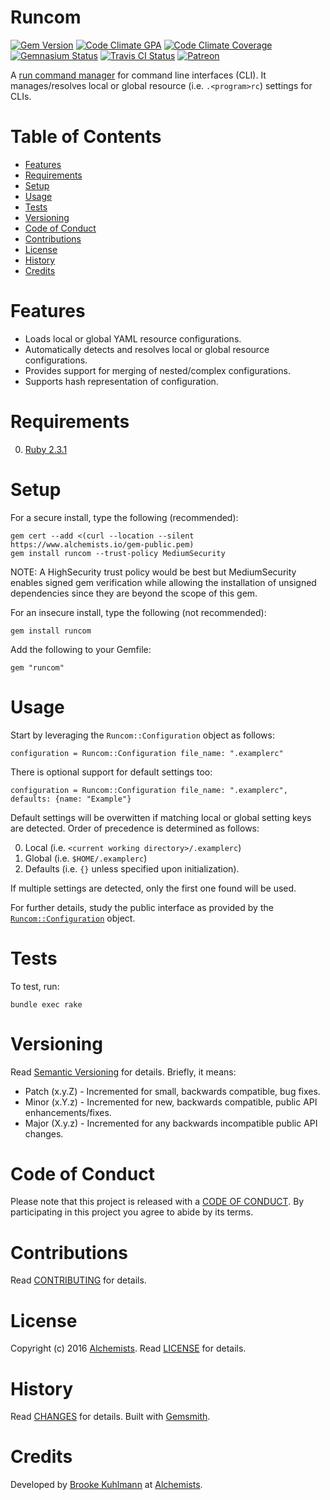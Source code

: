 # Runcom

[![Gem Version](https://badge.fury.io/rb/runcom.svg)](http://badge.fury.io/rb/runcom)
[![Code Climate GPA](https://codeclimate.com/github/bkuhlmann/runcom.svg)](https://codeclimate.com/github/bkuhlmann/runcom)
[![Code Climate Coverage](https://codeclimate.com/github/bkuhlmann/runcom/coverage.svg)](https://codeclimate.com/github/bkuhlmann/runcom)
[![Gemnasium Status](https://gemnasium.com/bkuhlmann/runcom.svg)](https://gemnasium.com/bkuhlmann/runcom)
[![Travis CI Status](https://secure.travis-ci.org/bkuhlmann/runcom.svg)](https://travis-ci.org/bkuhlmann/runcom)
[![Patreon](https://img.shields.io/badge/patreon-donate-brightgreen.svg)](https://www.patreon.com/bkuhlmann)

A [run command manager](https://en.wikipedia.org/wiki/Run_commands) for command line interfaces
(CLI). It manages/resolves local or global resource (i.e. `.<program>rc`) settings for CLIs.

<!-- Tocer[start]: Auto-generated, don't remove. -->

# Table of Contents

- [Features](#features)
- [Requirements](#requirements)
- [Setup](#setup)
- [Usage](#usage)
- [Tests](#tests)
- [Versioning](#versioning)
- [Code of Conduct](#code-of-conduct)
- [Contributions](#contributions)
- [License](#license)
- [History](#history)
- [Credits](#credits)

<!-- Tocer[finish]: Auto-generated, don't remove. -->

# Features

- Loads local or global YAML resource configurations.
- Automatically detects and resolves local or global resource configurations.
- Provides support for merging of nested/complex configurations.
- Supports hash representation of configuration.

# Requirements

0. [Ruby 2.3.1](https://www.ruby-lang.org)

# Setup

For a secure install, type the following (recommended):

    gem cert --add <(curl --location --silent https://www.alchemists.io/gem-public.pem)
    gem install runcom --trust-policy MediumSecurity

NOTE: A HighSecurity trust policy would be best but MediumSecurity enables signed gem verification
while allowing the installation of unsigned dependencies since they are beyond the scope of this
gem.

For an insecure install, type the following (not recommended):

    gem install runcom

Add the following to your Gemfile:

    gem "runcom"

# Usage

Start by leveraging the `Runcom::Configuration` object as follows:

    configuration = Runcom::Configuration file_name: ".examplerc"

There is optional support for default settings too:

    configuration = Runcom::Configuration file_name: ".examplerc", defaults: {name: "Example"}

Default settings will be overwitten if matching local or global setting keys are detected. Order of
precedence is determined as follows:

0. Local (i.e. `<current working directory>/.examplerc`)
0. Global (i.e. `$HOME/.examplerc`)
0. Defaults (i.e. `{}` unless specified upon initialization).

If multiple settings are detected, only the first one found will be used.

For further details, study the public interface as provided by the
[`Runcom::Configuration`](lib/runcom/configuration.rb) object.

# Tests

To test, run:

    bundle exec rake

# Versioning

Read [Semantic Versioning](http://semver.org) for details. Briefly, it means:

- Patch (x.y.Z) - Incremented for small, backwards compatible, bug fixes.
- Minor (x.Y.z) - Incremented for new, backwards compatible, public API enhancements/fixes.
- Major (X.y.z) - Incremented for any backwards incompatible public API changes.

# Code of Conduct

Please note that this project is released with a [CODE OF CONDUCT](CODE_OF_CONDUCT.md). By
participating in this project you agree to abide by its terms.

# Contributions

Read [CONTRIBUTING](CONTRIBUTING.md) for details.

# License

Copyright (c) 2016 [Alchemists](https://www.alchemists.io).
Read [LICENSE](LICENSE.md) for details.

# History

Read [CHANGES](CHANGES.md) for details.
Built with [Gemsmith](https://github.com/bkuhlmann/gemsmith).

# Credits

Developed by [Brooke Kuhlmann](https://www.alchemists.io) at
[Alchemists](https://www.alchemists.io).
